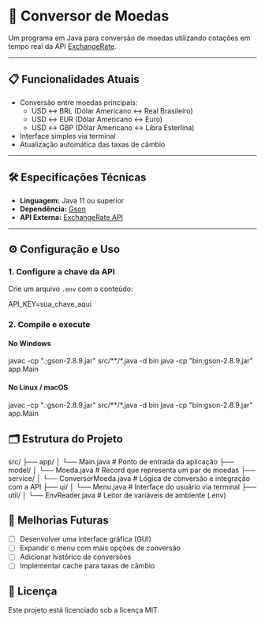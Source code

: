 # 💱 Conversor de Moedas

Um programa em Java para conversão de moedas utilizando cotações em tempo real da API [ExchangeRate](https://www.exchangerate-api.com/).

---

## 📋 Funcionalidades Atuais

- Conversão entre moedas principais:
  - USD ↔ BRL (Dólar Americano ↔ Real Brasileiro)
  - USD ↔ EUR (Dólar Americano ↔ Euro)
  - USD ↔ GBP (Dólar Americano ↔ Libra Esterlina)
- Interface simples via terminal
- Atualização automática das taxas de câmbio

---

## 🛠️ Especificações Técnicas

- **Linguagem:** Java 11 ou superior  
- **Dependência:** [Gson](https://github.com/google/gson)  
- **API Externa:** [ExchangeRate API](https://www.exchangerate-api.com/)

---

## ⚙️ Configuração e Uso

### 1. Configure a chave da API

Crie um arquivo `.env` com o conteúdo:

API_KEY=sua_chave_aqui

### 2. Compile e execute

#### No Windows

javac -cp ".;gson-2.8.9.jar" src/**/*.java -d bin
java -cp "bin;gson-2.8.9.jar" app.Main

#### No Linux / macOS

javac -cp ".:gson-2.8.9.jar" src/**/*.java -d bin
java -cp "bin:gson-2.8.9.jar" app.Main

## 🗂️ Estrutura do Projeto

src/
├── app/
│   └── Main.java                # Ponto de entrada da aplicação
├── model/
│   └── Moeda.java               # Record que representa um par de moedas
├── service/
│   └── ConversorMoeda.java      # Lógica de conversão e integração com a API
├── ui/
│   └── Menu.java                # Interface do usuário via terminal
├── util/
│   └── EnvReader.java           # Leitor de variáveis de ambiente (.env)

## 🔮 Melhorias Futuras

- [ ] Desenvolver uma interface gráfica (GUI)
- [ ] Expandir o menu com mais opções de conversão
- [ ] Adicionar histórico de conversões
- [ ] Implementar cache para taxas de câmbio
      
## 📜 Licença

Este projeto está licenciado sob a licença MIT.


